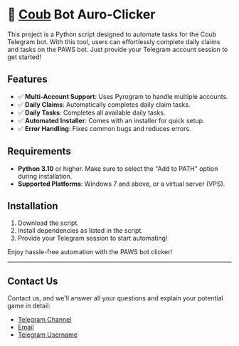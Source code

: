 # 🤖 <a href="https://t.me/coub">Coub</a> Bot Auro-Clicker

This project is a Python script designed to automate tasks for the Coub Telegram bot. With this tool, users can effortlessly complete daily claims and tasks on the PAWS bot. Just provide your Telegram account session to get started!

## Features
- ✅ **Multi-Account Support**: Uses Pyrogram to handle multiple accounts.
- ✅ **Daily Claims**: Automatically completes daily claim tasks.
- ✅ **Daily Tasks**: Completes all available daily tasks.
- ✅ **Automated Installer**: Comes with an installer for quick setup.
- ✅ **Error Handling**: Fixes common bugs and reduces errors.

## Requirements
- **Python 3.10** or higher. Make sure to select the "Add to PATH" option during installation.
- **Supported Platforms**: Windows 7 and above, or a virtual server (VPS).

## Installation
1. Download the script.
2. Install dependencies as listed in the script.
3. Provide your Telegram session to start automating!

Enjoy hassle-free automation with the PAWS bot clicker!

---

## Contact Us

Contact us, and we'll answer all your questions and explain your potential game in detail:

- <a href="https://t.me/osClub" target="_blank">Telegram Channel</a>
- [Email](mailto:xialop@outlook.com)
- <a href="https://t.me/LampStack" target="_blank">Telegram Username</a>
